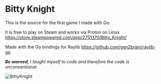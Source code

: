 # Bitty Knight
This is the source for the first game I made with Go.   

It is free to play on Steam and works via Proton on Linux https://store.steampowered.com/app/2751370/Bitty_Knight/   

Made with the Go bindings for Raylib https://github.com/gen2brain/raylib-go  

***Be warned**, I taught myself to code and therefore the code is unconventional*.   

![BittyKnight](https://github.com/unklnik/bitty_knight/assets/146096950/4002d693-7b09-4933-99e6-268167c4c78c)


